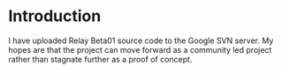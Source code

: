 # Introduction #

I have uploaded Relay Beta01 source code to the Google SVN server. My hopes are that the project can move forward as a community led project rather than stagnate further as a proof of concept.
